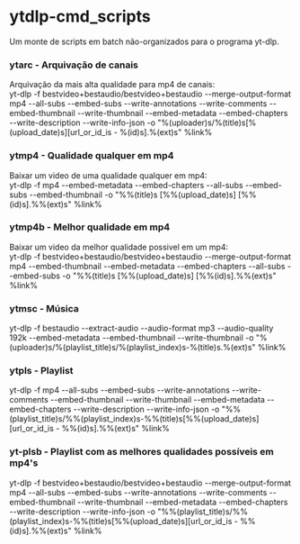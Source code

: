 # ytdlp-cmd_scripts
 Um monte de scripts em batch não-organizados para o programa yt-dlp.
 
### ytarc - Arquivação de canais
Arquivação da mais alta qualidade para mp4 de canais:\
yt-dlp -f bestvideo+bestaudio/bestvideo+bestaudio --merge-output-format mp4  --all-subs --embed-subs --write-annotations --write-comments --embed-thumbnail --write-thumbnail --embed-metadata --embed-chapters --write-description --write-info-json -o "%(uploader)s/%(title)s[%(upload_date)s][url_or_id_is - %(id)s].%(ext)s" %link%

### ytmp4 - Qualidade qualquer em mp4
Baixar um video de uma qualidade qualquer em mp4:\
yt-dlp -f mp4 --embed-metadata --embed-chapters --all-subs --embed-subs --embed-thumbnail -o "%%(title)s [%%(upload_date)s] [%%(id)s].%%(ext)s" %link%
 
### ytmp4b - Melhor qualidade em mp4
Baixar um video da melhor qualidade possivel em um mp4:\
yt-dlp -f bestvideo+bestaudio/bestvideo+bestaudio --merge-output-format mp4 --embed-thumbnail --embed-metadata --embed-chapters --all-subs --embed-subs -o "%%(title)s [%%(upload_date)s] [%%(id)s].%%(ext)s" %link%

### ytmsc - Música
yt-dlp -f bestaudio --extract-audio --audio-format mp3 --audio-quality 192k --embed-metadata --embed-thumbnail --write-thumbnail -o "%(uploader)s/%(playlist_title)s/%(playlist_index)s-%(title)s.%(ext)s" %link%

### ytpls - Playlist
yt-dlp -f mp4  --all-subs --embed-subs --write-annotations --write-comments --embed-thumbnail --write-thumbnail --embed-metadata --embed-chapters --write-description --write-info-json -o "%%(playlist_title)s/%%(playlist_index)s-%%(title)s[%%(upload_date)s][url_or_id_is - %%(id)s].%%(ext)s" %link%

### yt-plsb - Playlist com as melhores qualidades possíveis em mp4's
yt-dlp -f bestvideo+bestaudio/bestvideo+bestaudio --merge-output-format mp4  --all-subs --embed-subs --write-annotations --write-comments --embed-thumbnail --write-thumbnail --embed-metadata --embed-chapters --write-description --write-info-json -o "%%(playlist_title)s/%%(playlist_index)s-%%(title)s[%%(upload_date)s][url_or_id_is - %%(id)s].%%(ext)s" %link%
